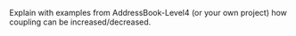 <include src="../../book/designPrinciples/coupling/how/full.md" />
<panel header=":dart: Evidence" expanded>

Explain with examples from AddressBook-Level4 (or your own project) how coupling can be increased/decreased.

</panel>